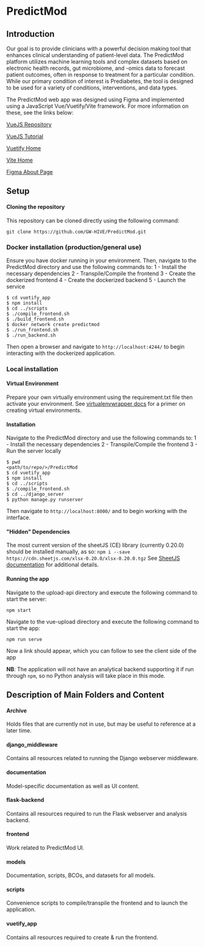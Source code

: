 # PredictMod
## Introduction
Our goal is to provide clinicians with a powerful decision making tool that enhances clinical understanding of patient-level data. The PredictMod platform utilizes machine learning tools and complex datasets based on electronic health records, gut microbiome, and -omics data to forecast patient outcomes, often in response to treatment for a particular condition. While our primary condition of interest is Prediabetes, the tool is designed to be used for a variety of conditions, interventions, and data types.

The PredictMod web app was designed using Figma and implemented using a JavaScript Vue/Vuetify/Vite framework. For more information on these, see the links below:

[VueJS Repository](https://github.com/vuejs/core)

[VueJS Tutorial](https://code.visualstudio.com/docs/nodejs/vuejs-tutorial)

[Vuetify Home](https://vuetifyjs.com/en/)

[Vite Home](https://vitejs.dev/)

[Figma About Page](https://www.figma.com/about/)


## Setup
#### Cloning the repository
This repository can be cloned directly using the following command: 

```
git clone https://github.com/GW-HIVE/PredictMod.git
```

### Docker installation (production/general use)
Ensure you have docker running in your environment. Then, navigate to the PredictMod directory and use the following commands to:
1 - Install the necessary dependencies
2 - Transpile/Compile the frontend
3 - Create the dockerized frontend
4 - Create the dockerized backend
5 - Launch the service

```
$ cd vuetify_app
$ npm install
$ cd ../scripts
$ ./compile_frontend.sh
$ ./build_frontend.sh
$ docker network create predictmod
$ ./run_frontend.sh
$ ./run_backend.sh
```
Then open a browser and navigate to `http://localhost:4244/` to begin interacting with the dockerized application.
### Local installation

#### Virtual Environment
Prepare your own virtually environment using the requirement.txt file then activate your environment.
See [virtualenvwrapper docs](https://virtualenvwrapper.readthedocs.io/en/latest/) for a primer on creating virtual environments.

#### Installation
Navigate to the PredictMod directory and use the following commands to:
1 - Install the necessary dependencies
2 - Transpile/Compile the frontend
3 - Run the server locally
```
$ pwd
<path/to/repo/>/PredictMod
$ cd vuetify_app
$ npm install
$ cd ../scripts
$ ./compile_frontend.sh
$ cd ../django_server
$ python manage.py runserver
```
Then navigate to `http://localhost:8000/` and to begin working with the interface.

#### "Hidden" Dependencies
The most current version of the sheetJS (CE) library (currently 0.20.0) should be installed manually, as so:
`npm i --save https://cdn.sheetjs.com/xlsx-0.20.0/xlsx-0.20.0.tgz`
See [SheetJS documentation](https://docs.sheetjs.com/docs/getting-started/installation/nodejs) for additional details.

#### Running the app

Navigate to the upload-api directory and execute the following command to start the server:

```
npm start
```
Navigate to the vue-upload directory and execute the following command to start the app:
```
npm run serve
```
Now a link should appear, which you can follow to see the client side of the app

**NB**: The application will not have an analytical backend supporting it if run through `npm`, so no Python analysis will take place in this mode. 

## Description of Main Folders and Content

#### Archive
Holds files that are currently not in use, but may be useful to reference at a later time. 

#### django_middleware
Contains all resources related to running the Django webserver middleware.

#### documentation 
Model-specific documentation as well as UI content. 

#### flask-backend
Contains all resources required to run the Flask webserver and analysis backend.

#### frontend 
Work related to PredictMod UI. 

#### models 
Documentation, scripts, BCOs, and datasets for all models. 

#### scripts
Convenience scripts to compile/transpile the frontend and to launch the application.

#### vuetify_app
Contains all resources required to create & run the frontend.

